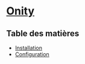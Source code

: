 # [Onity](../readme.md)

## Table des matières

- [Installation](Onity.md)
- [Configuration](config.md)
